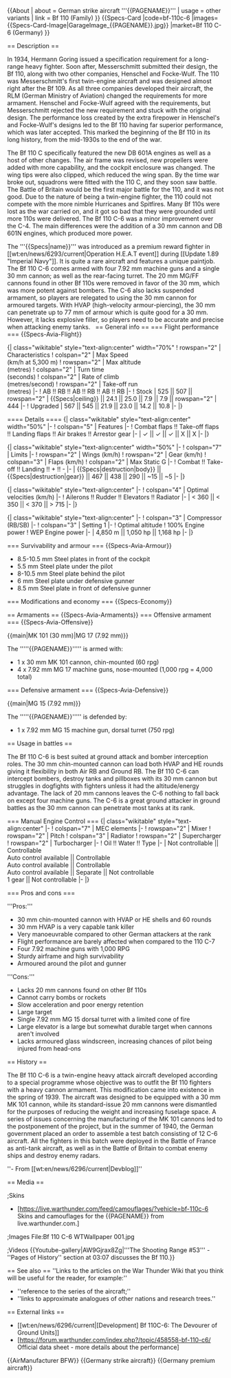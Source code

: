 {{About
| about = German strike aircraft '''{{PAGENAME}}'''
| usage = other variants
| link = Bf 110 (Family)
}}
{{Specs-Card
|code=bf-110c-6
|images={{Specs-Card-Image|GarageImage_{{PAGENAME}}.jpg}}
|market=Bf 110 C-6 (Germany)
}}

== Description ==
<!-- ''In the description, the first part should be about the history of and the creation and combat usage of the aircraft, as well as its key features. In the second part, tell the reader about the aircraft in the game. Insert a screenshot of the vehicle, so that if the novice player does not remember the vehicle by name, he will immediately understand what kind of vehicle the article is talking about.'' -->
In 1934, Hermann Goring issued a specification requirement for a long-range heavy fighter. Soon after, Messerschmitt submitted their design, the Bf 110, along with two other companies, Henschel and Focke-Wulf. The 110 was Messerschmitt's first twin-engine aircraft and was designed almost right after the Bf 109. As all three companies developed their aircraft, the RLM (German Ministry of Aviation) changed the requirements for more armament. Henschel and Focke-Wulf agreed with the requirements, but Messerschmitt rejected the new requirement and stuck with the original design. The performance loss created by the extra firepower in Henschel's and Focke-Wulf's designs led to the Bf 110 having far superior performance, which was later accepted. This marked the beginning of the Bf 110 in its long history, from the mid-1930s to the end of the war.

The Bf 110 C specifically featured the new DB 601A engines as well as a host of other changes. The air frame was revised, new propellers were added with more capability, and the cockpit enclosure was changed. The wing tips were also clipped, which reduced the wing span. By the time war broke out, squadrons were fitted with the 110 C, and they soon saw battle. The Battle of Britain would be the first major battle for the 110, and it was not good. Due to the nature of being a twin-engine fighter, the 110 could not compete with the more nimble Hurricanes and Spitfires. Many Bf 110s were lost as the war carried on, and it got so bad that they were grounded until more 110s were delivered. The Bf 110 C-6 was a minor improvement over the C-4. The main differences were the addition of a 30 mm cannon and DB 601N engines, which produced more power.

The '''{{Specs|name}}''' was introduced as a premium reward fighter in [[wt:en/news/6293/current|Operation H.E.A.T event]] during [[Update 1.89 "Imperial Navy"]]. It is quite a rare aircraft and features a unique paintjob. The Bf 110 C-6 comes armed with four 7.92 mm machine guns and a single 30 mm cannon; as well as the rear-facing turret. The 20 mm MG/FF cannons found in other Bf 110s were removed in favor of the 30 mm, which was more potent against bombers. The C-6 also lacks suspended armament, so players are relegated to using the 30 mm cannon for armoured targets. With HVAP (high-velocity armour-piercing), the 30 mm can penetrate up to 77 mm of armour which is quite good for a 30 mm. However, it lacks explosive filler, so players need to be accurate and precise when attacking enemy tanks.  
== General info ==
=== Flight performance ===
{{Specs-Avia-Flight}}
<!-- ''Describe how the aircraft behaves in the air. Speed, manoeuvrability, acceleration and allowable loads - these are the most important characteristics of the vehicle.'' -->

{| class="wikitable" style="text-align:center" width="70%"
! rowspan="2" | Characteristics
! colspan="2" | Max Speed<br>(km/h at 5,300 m)
! rowspan="2" | Max altitude<br>(metres)
! colspan="2" | Turn time<br>(seconds)
! colspan="2" | Rate of climb<br>(metres/second)
! rowspan="2" | Take-off run<br>(metres)
|-
! AB !! RB !! AB !! RB !! AB !! RB
|-
! Stock
| 525 || 507 || rowspan="2" | {{Specs|ceiling}} || 24.1 || 25.0 || 7.9 || 7.9 || rowspan="2" | 444
|-
! Upgraded
| 567 || 545 || 21.9 || 23.0 || 14.2 || 10.8
|-
|}

==== Details ====
{| class="wikitable" style="text-align:center" width="50%"
|-
! colspan="5" | Features
|-
! Combat flaps !! Take-off flaps !! Landing flaps !! Air brakes !! Arrestor gear
|-
| ✓ || ✓ || ✓ || X || X     <!-- ✓ -->
|-
|}

{| class="wikitable" style="text-align:center" width="50%"
|-
! colspan="7" | Limits
|-
! rowspan="2" | Wings (km/h)
! rowspan="2" | Gear (km/h)
! colspan="3" | Flaps (km/h)
! colspan="2" | Max Static G
|-
! Combat !! Take-off !! Landing !! + !! -
|-
| {{Specs|destruction|body}} || {{Specs|destruction|gear}} || 467 || 438 || 290 || ~15 || ~5
|-
|}

{| class="wikitable" style="text-align:center"
|-
! colspan="4" | Optimal velocities (km/h)
|-
! Ailerons !! Rudder !! Elevators !! Radiator
|-
| < 360 || < 350 || < 370 || > 715
|-
|}

{| class="wikitable" style="text-align:center"
|-
! colspan="3" | Compressor (RB/SB)
|-
! colspan="3" | Setting 1
|-
! Optimal altitude
! 100% Engine power
! WEP Engine power
|-
| 4,850 m || 1,050 hp || 1,168 hp
|-
|}

=== Survivability and armour ===
{{Specs-Avia-Armour}}
<!-- ''Examine the survivability of the aircraft. Note how vulnerable the structure is and how secure the pilot is, whether the fuel tanks are armoured, etc. Describe the armour, if there is any, and also mention the vulnerability of other critical aircraft systems.'' -->

* 8.5-10.5 mm Steel plates in front of the cockpit
* 5.5 mm Steel plate under the pilot
* 8-10.5 mm Steel plate behind the pilot
* 6 mm Steel plate under defensive gunner
* 8.5 mm Steel plate in front of defensive gunner

=== Modifications and economy ===
{{Specs-Economy}}

== Armaments ==
{{Specs-Avia-Armaments}}
=== Offensive armament ===
{{Specs-Avia-Offensive}}
<!-- ''Describe the offensive armament of the aircraft, if any. Describe how effective the cannons and machine guns are in a battle, and also what belts or drums are better to use. If there is no offensive weaponry, delete this subsection.'' -->
{{main|MK 101 (30 mm)|MG 17 (7.92 mm)}}

The '''''{{PAGENAME}}''''' is armed with:

* 1 x 30 mm MK 101 cannon, chin-mounted (60 rpg)
* 4 x 7.92 mm MG 17 machine guns, nose-mounted (1,000 rpg = 4,000 total)

=== Defensive armament ===
{{Specs-Avia-Defensive}}
<!-- ''Defensive armament with turret machine guns or cannons, crewed by gunners. Examine the number of gunners and what belts or drums are better to use. If defensive weaponry is not available, remove this subsection.'' -->
{{main|MG 15 (7.92 mm)}}

The '''''{{PAGENAME}}''''' is defended by:

* 1 x 7.92 mm MG 15 machine gun, dorsal turret (750 rpg)

== Usage in battles ==
<!-- ''Describe the tactics of playing in the aircraft, the features of using aircraft in a team and advice on tactics. Refrain from creating a "guide" - do not impose a single point of view, but instead, give the reader food for thought. Examine the most dangerous enemies and give recommendations on fighting them. If necessary, note the specifics of the game in different modes (AB, RB, SB).'' -->

The Bf 110 C-6 is best suited at ground attack and bomber interception roles. The 30 mm chin-mounted cannon can load both HVAP and HE rounds giving it flexibility in both Air RB and Ground RB. The Bf 110 C-6 can intercept bombers, destroy tanks and pillboxes with its 30 mm cannon but struggles in dogfights with fighters unless it had the altitude/energy advantage. The lack of 20 mm cannons leaves the C-6 nothing to fall back on except four machine guns. The C-6 is a great ground attacker in ground battles as the 30 mm cannon can penetrate most tanks at its rank.

=== Manual Engine Control ===
{| class="wikitable" style="text-align:center"
|-
! colspan="7" | MEC elements
|-
! rowspan="2" | Mixer
! rowspan="2" | Pitch
! colspan="3" | Radiator
! rowspan="2" | Supercharger
! rowspan="2" | Turbocharger
|-
! Oil !! Water !! Type
|-
| Not controllable || Controllable<br>Auto control available || Controllable<br>Auto control available || Controllable<br>Auto control available || Separate || Not controllable<br>1 gear || Not controllable
|-
|}

=== Pros and cons ===
<!-- ''Summarise and briefly evaluate the vehicle in terms of its characteristics and combat effectiveness. Mark its pros and cons in the bulleted list. Try not to use more than 6 points for each of the characteristics. Avoid using categorical definitions such as "bad", "good" and the like - use substitutions with softer forms such as "inadequate" and "effective".'' -->

'''Pros:'''

* 30 mm chin-mounted cannon with HVAP or HE shells and 60 rounds
* 30 mm HVAP is a very capable tank killer
* Very manoeuvrable compared to other German attackers at the rank
* Flight performance are barely affected when compared to the 110 C-7
* Four 7.92 machine guns with 1,000 RPG
* Sturdy airframe and high survivability
* Armoured around the pilot and gunner

'''Cons:'''

* Lacks 20 mm cannons found on other Bf 110s
* Cannot carry bombs or rockets
* Slow acceleration and poor energy retention
* Large target
* Single 7.92 mm MG 15 dorsal turret with a limited cone of fire
* Large elevator is a large but somewhat durable target when cannons aren't involved
* Lacks armoured glass windscreen, increasing chances of pilot being injured from head-ons

== History ==
<!-- ''Describe the history of the creation and combat usage of the aircraft in more detail than in the introduction. If the historical reference turns out to be too long, take it to a separate article, taking a link to the article about the vehicle and adding a block "/History" (example: <nowiki>https://wiki.warthunder.com/(Vehicle-name)/History</nowiki>) and add a link to it here using the <code>main</code> template. Be sure to reference text and sources by using <code><nowiki><ref></ref></nowiki></code>, as well as adding them at the end of the article with <code><nowiki><references /></nowiki></code>. This section may also include the vehicle's dev blog entry (if applicable) and the in-game encyclopedia description (under <code><nowiki>=== In-game description ===</nowiki></code>, also if applicable).'' -->

The Bf 110 C-6 is a twin-engine heavy attack aircraft developed according to a special programme whose objective was to outfit the Bf 110 fighters with a heavy cannon armament. This modification came into existence in the spring of 1939. The aircraft was designed to be equipped with a 30 mm MK 101 cannon, while its standard-issue 20 mm cannons were dismantled for the purposes of reducing the weight and increasing fuselage space. A series of issues concerning the manufacturing of the MK 101 cannons led to the postponement of the project, but in the summer of 1940, the German government placed an order to assemble a test batch consisting of 12 C-6 aircraft. All the fighters in this batch were deployed in the Battle of France as anti-tank aircraft, as well as in the Battle of Britain to combat enemy ships and destroy enemy radars.

''- From [[wt:en/news/6296/current|Devblog]]''

== Media ==
<!-- ''Excellent additions to the article would be video guides, screenshots from the game, and photos.'' -->

;Skins
* [https://live.warthunder.com/feed/camouflages/?vehicle=bf-110c-6 Skins and camouflages for the {{PAGENAME}} from live.warthunder.com.]

;Images
<gallery mode="packed-hover" heights="200">
File:Bf 110 C-6 WTWallpaper 001.jpg
</gallery>

;Videos
{{Youtube-gallery|AW9Gjrax8Zg|'''The Shooting Range #53''' - ''Pages of History'' section at 03:07 discusses the Bf 110.}}

== See also ==
''Links to the articles on the War Thunder Wiki that you think will be useful for the reader, for example:''

* ''reference to the series of the aircraft;''
* ''links to approximate analogues of other nations and research trees.''

== External links ==
<!-- ''Paste links to sources and external resources, such as:''
* ''topic on the official game forum;''
* ''other literature.'' -->

* [[wt:en/news/6296/current|[Development] Bf 110C-6: The Devourer of Ground Units]]
* [https://forum.warthunder.com/index.php?/topic/458558-bf-110-c6/ Official data sheet - more details about the performance]

{{AirManufacturer BFW}}
{{Germany strike aircraft}}
{{Germany premium aircraft}}